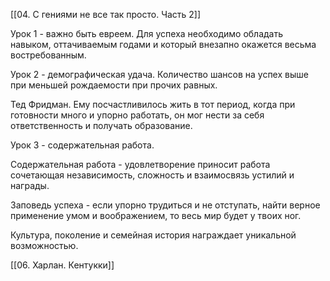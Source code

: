 [[04. С гениями не все так просто. Часть 2]]

Урок 1 - важно быть евреем.
Для успеха необходимо обладать навыком, оттачиваемым годами и который внезапно окажется весьма востребованным.

Урок 2 - демографическая удача.
Количество шансов на успех выше при меньшей рождаемости при прочих равных.

Тед Фридман.
Ему посчастливилось жить в тот период, когда при готовности много и упорно работать, он мог нести за себя ответственность и получать образование.

Урок 3 - содержательная работа.

 Содержательная работа - удовлетворение приносит работа сочетающая независимость, сложность и взаимосвязь устилий и награды.

Заповедь успеха - если упорно трудиться и не отступать, найти верное применение умом и воображением, то весь мир будет у твоих ног.

Культура, поколение и семейная история награждает уникальной возможностью.

[[06. Харлан. Кентукки]]